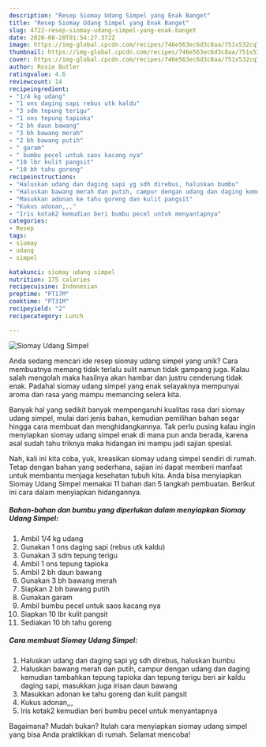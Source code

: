 ```yaml
---
description: "Resep Siomay Udang Simpel yang Enak Banget"
title: "Resep Siomay Udang Simpel yang Enak Banget"
slug: 4722-resep-siomay-udang-simpel-yang-enak-banget
date: 2020-08-20T01:54:27.372Z
image: https://img-global.cpcdn.com/recipes/746e563ec6d3c8aa/751x532cq70/siomay-udang-simpel-foto-resep-utama.jpg
thumbnail: https://img-global.cpcdn.com/recipes/746e563ec6d3c8aa/751x532cq70/siomay-udang-simpel-foto-resep-utama.jpg
cover: https://img-global.cpcdn.com/recipes/746e563ec6d3c8aa/751x532cq70/siomay-udang-simpel-foto-resep-utama.jpg
author: Rosie Butler
ratingvalue: 4.6
reviewcount: 14
recipeingredient:
- "1/4 kg udang"
- "1 ons daging sapi rebus utk kaldu"
- "3 sdm tepung terigu"
- "1 ons tepung tapioka"
- "2 bh daun bawang"
- "3 bh bawang merah"
- "2 bh bawang putih"
- " garam"
- " bumbu pecel untuk saos kacang nya"
- "10 lbr kulit pangsit"
- "10 bh tahu goreng"
recipeinstructions:
- "Haluskan udang dan daging sapi yg sdh direbus, haluskan bumbu"
- "Haluskan bawang merah dan putih, campur dengan udang dan daging kemudian tambahkan tepung tapioka dan tepung terigu beri air kaldu daging sapi, masukkan juga irisan daun bawang"
- "Masukkan adonan ke tahu goreng dan kulit pangsit"
- "Kukus adonan,,,"
- "Iris kotak2 kemudian beri bumbu pecel untuk menyantapnya"
categories:
- Resep
tags:
- siomay
- udang
- simpel

katakunci: siomay udang simpel 
nutrition: 175 calories
recipecuisine: Indonesian
preptime: "PT17M"
cooktime: "PT31M"
recipeyield: "2"
recipecategory: Lunch

---
```



![Siomay Udang Simpel](https://img-global.cpcdn.com/recipes/746e563ec6d3c8aa/751x532cq70/siomay-udang-simpel-foto-resep-utama.jpg)

Anda sedang mencari ide resep siomay udang simpel yang unik? Cara membuatnya memang tidak terlalu sulit namun tidak gampang juga. Kalau salah mengolah maka hasilnya akan hambar dan justru cenderung tidak enak. Padahal siomay udang simpel yang enak selayaknya mempunyai aroma dan rasa yang mampu memancing selera kita.



Banyak hal yang sedikit banyak mempengaruhi kualitas rasa dari siomay udang simpel, mulai dari jenis bahan, kemudian pemilihan bahan segar hingga cara membuat dan menghidangkannya. Tak perlu pusing kalau ingin menyiapkan siomay udang simpel enak di mana pun anda berada, karena asal sudah tahu triknya maka hidangan ini mampu jadi sajian spesial.


Nah, kali ini kita coba, yuk, kreasikan siomay udang simpel sendiri di rumah. Tetap dengan bahan yang sederhana, sajian ini dapat memberi manfaat untuk membantu menjaga kesehatan tubuh kita. Anda bisa menyiapkan Siomay Udang Simpel memakai 11 bahan dan 5 langkah pembuatan. Berikut ini cara dalam menyiapkan hidangannya.

<!--inarticleads1-->

##### Bahan-bahan dan bumbu yang diperlukan dalam menyiapkan Siomay Udang Simpel:

1. Ambil 1/4 kg udang
1. Gunakan 1 ons daging sapi (rebus utk kaldu)
1. Gunakan 3 sdm tepung terigu
1. Ambil 1 ons tepung tapioka
1. Ambil 2 bh daun bawang
1. Gunakan 3 bh bawang merah
1. Siapkan 2 bh bawang putih
1. Gunakan  garam
1. Ambil  bumbu pecel untuk saos kacang nya
1. Siapkan 10 lbr kulit pangsit
1. Sediakan 10 bh tahu goreng




<!--inarticleads2-->

##### Cara membuat Siomay Udang Simpel:

1. Haluskan udang dan daging sapi yg sdh direbus, haluskan bumbu
1. Haluskan bawang merah dan putih, campur dengan udang dan daging kemudian tambahkan tepung tapioka dan tepung terigu beri air kaldu daging sapi, masukkan juga irisan daun bawang
1. Masukkan adonan ke tahu goreng dan kulit pangsit
1. Kukus adonan,,,
1. Iris kotak2 kemudian beri bumbu pecel untuk menyantapnya




Bagaimana? Mudah bukan? Itulah cara menyiapkan siomay udang simpel yang bisa Anda praktikkan di rumah. Selamat mencoba!
